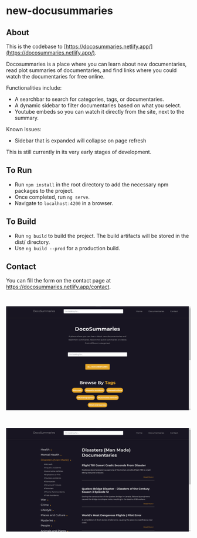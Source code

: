 # new-docusummaries

## About 

This is the codebase to [https://docosummaries.netlify.app/](https://docosummaries.netlify.app/).

Docosummaries is a place where you can learn about new documentaries, read plot summaries of documentaries, and find links where you could watch the documentaries for free online.

Functionalities include:
- A searchbar to search for categories, tags, or documentaries.
- A dynamic sidebar to filter documentaries based on what you select.
- Youtube embeds so you can watch it directly from the site, next to the summary.

Known Issues:
- Sidebar that is expanded will collapse on page refresh 

This is still currently in its very early stages of development.

## To Run

* Run `npm install` in the root directory to add the necessary npm packages to the project.
* Once completed, run `ng serve`.
* Navigate to `localhost:4200` in a browser.

## To Build

* Run `ng build` to build the project. The build artifacts will be stored in the dist/ directory. 
* Use `ng build --prod` for a production build.

## Contact

You can fill the form on the contact page at https://docosummaries.netlify.app/contact.

<br>

![alt text](src/assets/images/doco1.png)

<br>

![alt text](src/assets/images/doco2.png)
